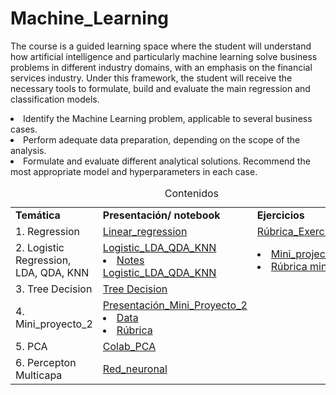 # **Machine_Learning**
The course is a guided learning space where the student will understand how artificial intelligence and particularly machine learning solve business problems in different industry domains, with an emphasis on the financial services industry. Under this framework, the student will receive the necessary tools to formulate, build and evaluate the main regression and classification models.
<li> Identify the Machine Learning problem, applicable to several business cases.
<li> Perform adequate data preparation, depending on the scope of the analysis. 
<li> Formulate and evaluate different analytical solutions. Recommend the most appropriate model and hyperparameters in each case. 


<table>
<caption>Contenidos</caption>
  <tr>
    <td> <strong>Temática</strong> </td>
    <td> <strong>Presentación/ notebook </strong></td>
    <td> <strong>Ejercicios</strong></td>
  </tr>
  <tr>
    <td> 1. Regression </td>
    <td rowspan="2"><a href="https://nbviewer.org/github/Fabiancaru/Machine_Learning/blob/main/linear_regression_2023_2.ipynb">Linear_regression</td> 
    <td rowspan="2"><a href="https://github.com/Fabiancaru/Machine_Learning/blob/main/R%C3%BAbrica%20de%20evaluaci%C3%B3n%20ejercicio%20Regresi%C3%B3n%20Lineal_2023_2.pdf">Rúbrica_Exercise_lineal          </td>
  <tr>
    </tr>  
  <tr>
      <td>2. Logistic Regression, LDA, QDA, KNN </td>
      <td <li> <a href="https://nbviewer.org/github/Fabiancaru/Machine_Learning/blob/main/Smarket_2023_2.ipynb"> Logistic_LDA_QDA_KNN </a> </li>
          <li> <a href="https://github.com/Fabiancaru/Machine_Learning/blob/main/LDA_QDA_2023_2.pdf">Notes Logistic_LDA_QDA_KNN </a></li> </td>
      <td> <li> <a href="https://github.com/Fabiancaru/Machine_Learning/blob/main/Proj_1_Machine_learning_Slid.pdf"> Mini_project</a> </li>
           <li> <a href="https://github.com/Fabiancaru/Machine_Learning/blob/main/R%C3%BAbrica%20de%20evaluaci%C3%B3n%20Mini_proyecto.pdf">Rúbrica mini_project</a></td> </li>
    
  </tr>
 <tr>
      <td>3. Tree Decision </td>
      <td <li> <a href="https://github.com/Fabiancaru/Machine_Learning/blob/main/Tree_decision/Tree_FC.pdf"> Tree Decision </a> </li>
         
    
  </tr>
 <tr>
      <td>4. Mini_proyecto_2 </td>
      <td <li> <a href="https://github.com/Fabiancaru/Machine_Learning/blob/main/Mini_proyecto_2/Walmart%20Dataset.pdf"> Presentación_Mini_Proyecto_2 </a> </li>
       <li> <a href="https://github.com/Fabiancaru/Machine_Learning/blob/main/Mini_proyecto_2/Smarket.xlsx"> Data </a> </li>
        <li> <a href="https://github.com/Fabiancaru/Machine_Learning/blob/main/Mini_proyecto_2/R%C3%BAbrica%20de%20evaluaci%C3%B3n%20Mini%20proyecto%202.pdf"> Rúbrica </a> </li>
        </td>   
    
  </tr>
<tr>
      <td>5. PCA </td>
      <td <li> <a href="https://github.com/Fabiancaru/Machine_Learning/blob/main/PCA_2023.ipynb"> Colab_PCA </a> </li>

</tr>
<tr>
      <td>6. Percepton Multicapa </td>
      <td <li> <a href="https://github.com/Fabiancaru/Machine_Learning/blob/main/A_First_NN_2023.ipynb">Red_neuronal </a> </li>
</tr>  
<!--  <td> 2. Classification </td> -->
<!--  <td>   <a href="https://nbviewer.org/github/Fabiancaru/Machine_Learning/blob/main/Smarket.ipynb">Classification_Smarket</a></td> -->
    

</table>    

      
